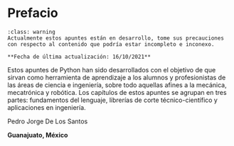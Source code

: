 # Prefacio

```{admonition} Apuntes en desarrollo
:class: warning
Actualmente estos apuntes están en desarrollo, tome sus precauciones con respecto al contenido que podría estar incompleto e inconexo.

**Fecha de última actualización: 16/10/2021**
```

Estos apuntes de Python han sido desarrollados con el objetivo de que sirvan como herramienta de aprendizaje a los alumnos y profesionistas de las áreas de ciencia e ingeniería, sobre todo aquellas afines a la mecánica, mecatrónica y robótica. Los capítulos de estos apuntes se agrupan en tres partes: fundamentos del lenguaje, librerías de corte técnico-científico y aplicaciones en ingeniería.


Pedro Jorge De Los Santos

**Guanajuato, México**
